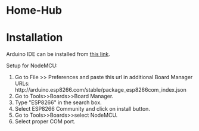 # Home-Hub

# Installation
Arduino IDE can be installed from <a href = "https://www.arduino.cc/en/software">this link</a>.


Setup for NodeMCU:
<ol>
  <li>Go to File >> Preferences and paste this url in additional Board Manager URLs: http://arduino.esp8266.com/stable/package_esp8266com_index.json</li>
  <li>Go to Tools>>Boards>>Board Manager.</li>
  <li>Type "ESP8266" in the search box.</li>
  <li>Select ESP8266 Community and click on install button.</li>
  <li>Go to Tools>>Boards>>select NodeMCU.</li>
  <li>Select proper COM port.</li>
</ol>

